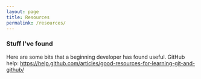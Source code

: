 ```yaml
---
layout: page
title: Resources
permalink: /resources/
---
```

### Stuff I've found
Here are some bits that a beginning developer has found useful.
GitHub help: https://help.github.com/articles/good-resources-for-learning-git-and-github/
